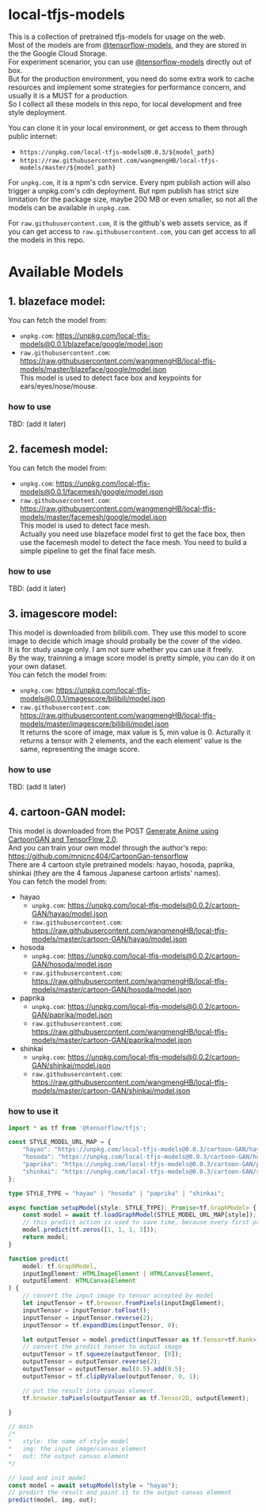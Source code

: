 
# local-tfjs-models
This is a collection of pretrained tfjs-models for usage on the web.    
Most of the models are from [@tensorflow-models](https://www.tensorflow.org/js/models), and they are stored in the the Google Cloud Storage.    
For experiment scenarior, you can use [@tensorflow-models](https://www.tensorflow.org/js/models) directly out of box.       
But for the production environment, you need do some extra work to cache resources and implement some strategies for performance concern, and usually it is a MUST for a production.      
So I collect all these models in this repo, for local development and free style deployment.    

You can clone it in your local environment, or get access to them through public internet:  
* `https://unpkg.com/local-tfjs-models@0.0.3/${model_path}`     
* `https://raw.githubusercontent.com/wangmengHB/local-tfjs-models/master/${model_path}` 

For `unpkg.com`, it is a npm's cdn service. Every npm publish action will also trigger a unpkg.com's cdn deployment. But npm publish has strict size limitation for the package size, maybe 200 MB or even smaller, so not all the models can be available in `unpkg.com`.         

For `raw.githubusercontent.com`, it is the github's web assets service, as if you can get access to `raw.githubusercontent.com`, you can get access to all the models in this repo.     


# Available Models      
## 1. blazeface model:
You can fetch the model from:   
* `unpkg.com`: https://unpkg.com/local-tfjs-models@0.0.1/blazeface/google/model.json        
* `raw.githubusercontent.com`: https://raw.githubusercontent.com/wangmengHB/local-tfjs-models/master/blazeface/google/model.json        
This model is used to detect face box and keypoints for ears/eyes/nose/mouse.   


### how to use
TBD: (add it later)       


## 2. facemesh model:
You can fetch the model from:   
* `unpkg.com`: https://unpkg.com/local-tfjs-models@0.0.1/facemesh/google/model.json         
* `raw.githubusercontent.com`:  https://raw.githubusercontent.com/wangmengHB/local-tfjs-models/master/facemesh/google/model.json        
This model is used to detect face mesh.   
Actually you need use blazeface model first to get the face box, then use the facemesh model to detect the face mesh. 
You need to build a simple pipeline to get the final face mesh.     


### how to use
TBD: (add it later)       



## 3. imagescore model:
This model is downloaded from bilibili.com. They use this model to score image to decide which image should probally be the cover of the video.     
It is for study usage only. I am not sure whether you can use it freely.      
By the way, trainning a image score model is pretty simple, you can do it on your own dataset.  
You can fetch the model from:       
* `unpkg.com`: https://unpkg.com/local-tfjs-models@0.0.1/imagescore/bilibili/model.json     
* `raw.githubusercontent.com`:  https://raw.githubusercontent.com/wangmengHB/local-tfjs-models/master/imagescore/bilibili/model.json    
It returns the score of image, max value is 5, min value is 0. 
Acturally it returns a tensor with 2 elements, and the each element' value is the same, representing the image score.     


### how to use
TBD: (add it later)       


## 4. cartoon-GAN model:
This model is downloaded from the POST [Generate Anime using CartoonGAN and TensorFlow 2.0](https://leemeng.tw/generate-anime-using-cartoongan-and-tensorflow2-en.html).    
And you can train your own model through the author's repo: https://github.com/mnicnc404/CartoonGan-tensorflow      
There are 4 cartoon style pretrained models: hayao, hosoda, paprika, shinkai (they are the 4 famous Japanese cartoon artists' names).   
You can fetch the model from:   
* hayao     
    * `unpkg.com`: https://unpkg.com/local-tfjs-models@0.0.2/cartoon-GAN/hayao/model.json     
    * `raw.githubusercontent.com`:  https://raw.githubusercontent.com/wangmengHB/local-tfjs-models/master/cartoon-GAN/hayao/model.json      
* hosoda 
    * `unpkg.com`: https://unpkg.com/local-tfjs-models@0.0.2/cartoon-GAN/hosoda/model.json      
    * `raw.githubusercontent.com`:  https://raw.githubusercontent.com/wangmengHB/local-tfjs-models/master/cartoon-GAN/hosoda/model.json     
* paprika 
    * `unpkg.com`: https://unpkg.com/local-tfjs-models@0.0.2/cartoon-GAN/paprika/model.json     
    * `raw.githubusercontent.com`:  https://raw.githubusercontent.com/wangmengHB/local-tfjs-models/master/cartoon-GAN/paprika/model.json    
* shinkai 
    * `unpkg.com`: https://unpkg.com/local-tfjs-models@0.0.2/cartoon-GAN/shinkai/model.json     
    * `raw.githubusercontent.com`:  https://raw.githubusercontent.com/wangmengHB/local-tfjs-models/master/cartoon-GAN/shinkai/model.json    

### how to use it
```typescript
import * as tf from '@tensorflow/tfjs';

const STYLE_MODEL_URL_MAP = {
    "hayao": "https://unpkg.com/local-tfjs-models@0.0.3/cartoon-GAN/hayao/model.json",   
    "hosoda": "https://unpkg.com/local-tfjs-models@0.0.3/cartoon-GAN/hosoda/model.json",
    "paprika": "https://unpkg.com/local-tfjs-models@0.0.3/cartoon-GAN/paprika/model.json",
    "shinkai": "https://unpkg.com/local-tfjs-models@0.0.3/cartoon-GAN/shinkai/model.json"   
};

type STYLE_TYPE = "hayao" | "hosoda" | "paprika" | "shinkai";

async function setupModel(style: STYLE_TYPE): Promise<tf.GraphModel> {
    const model = await tf.loadGraphModel(STYLE_MODEL_URL_MAP[style]);
    // this predict action is used to save time, because every first predict action is very slow.
    model.predict(tf.zeros([1, 1, 1, 3]));
    return model;
}

function predict(
    model: tf.GraphModel, 
    inputImgElement: HTMLImageElement | HTMLCanvasElement, 
    outputElement: HTMLCanvasElement
) {
    // convert the input image to tensor accepted by model
    let inputTensor = tf.browser.fromPixels(inputImgElement);
    inputTensor = inputTensor.toFloat();
    inputTensor = inputTensor.reverse(2);
    inputTensor = tf.expandDims(inputTensor, 0);

    let outputTensor = model.predict(inputTensor as tf.Tensor<tf.Rank>) as tf.Tensor<tf.Rank>;
    // convert the predict tensor to output image
    outputTensor = tf.squeeze(outputTensor, [0]);
    outputTensor = outputTensor.reverse(2);
    outputTensor = outputTensor.mul(0.5).add(0.5);
    outputTensor = tf.clipByValue(outputTensor, 0, 1);

    // put the result into canvas element.
    tf.browser.toPixels(outputTensor as tf.Tensor2D, outputElement);

}

// main
/*
*   style: the name of style model
*   img: the input image/canvas element
*   out: the output canvas element
*/

// load and init model
const model = await setupModel(style = "hayao");
// predict the result and paint it to the output canvas element
predict(model, img, out);

```

